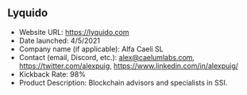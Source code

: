 ## Lyquido
- Website URL: https://lyquido.com
- Date launched: 4/5/2021
- Company name (if applicable): Alfa Caeli SL 
- Contact (email, Discord, etc.): alex@caelumlabs.com, https://twitter.com/alexpuig, https://www.linkedin.com/in/alexpuig/
- Kickback Rate: 98%
- Product Description: Blockchain advisors and specialists in SSI. 
